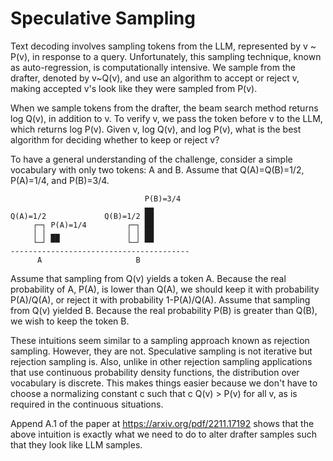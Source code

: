 # Speculative Sampling

Text decoding involves sampling tokens from the LLM, represented by v ~ P(v), in response to a query.  Unfortunately, this sampling technique, known as auto-regression, is computationally intensive. We sample from the drafter, denoted by v~Q(v), and use an algorithm to accept or reject v, making accepted v's look like they were sampled from P(v).

When we sample tokens from the drafter, the beam search method returns log Q(v), in addition to v.  To verify v, we pass the token before v to the LLM, which returns log P(v).  Given v, log Q(v), and log P(v), what is the best algorithm for deciding whether to keep or reject v?

To have a general understanding of the challenge, consider a simple vocabulary with only two tokens: A and B.  Assume that Q(A)=Q(B)=1/2, P(A)=1/4, and P(B)=3/4.

```
                              P(B)=3/4
                              ▄▄
Q(A)=1/2             Q(B)=1/2 ██
     ┌─┐ P(A)=1/4         ┌─┐ ██
     │ │ ▄▄               │ │ ██
     └─┘ ▀▀               └─┘ ▀▀
----------------------------------------
      A                     B
```

Assume that sampling from Q(v) yields a token A. Because the real probability of A, P(A), is lower than Q(A), we should keep it with probability P(A)/Q(A), or reject it with probability 1-P(A)/Q(A).  Assume that sampling from Q(v) yielded B. Because the real probability P(B) is greater than Q(B), we wish to keep the token B.

These intuitions seem similar to a sampling approach known as rejection sampling. However, they are not. Speculative sampling is not iterative but rejection sampling is. Also, unlike in other rejection sampling applications that use continuous probability density functions, the distribution over vocabulary is discrete. This makes things easier because we don't have to choose a normalizing constant c such that c Q(v) > P(v) for all v, as is required in the continuous situations.

Append A.1 of the paper at https://arxiv.org/pdf/2211.17192 shows that the above intuition is exactly what we need to do to alter drafter samples such that they look like LLM samples.
